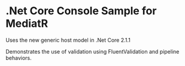 # .Net Core Console Sample for MediatR

Uses the new generic host model in .Net Core 2.1.1

Demonstrates the use of validation using FluentValidation and pipeline behaviors.
